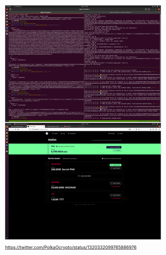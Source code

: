 
![Screenshot](Phala1.png)
![Screenshot](PhalaToken.png)


https://twitter.com/PolkaOcrypto/status/1320332099765886976
